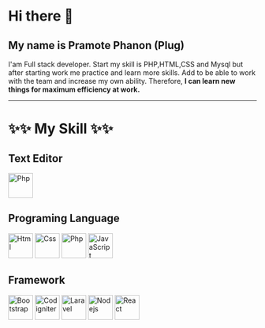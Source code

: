 # Hi there 👋

## My name is Pramote Phanon (Plug)
I'am Full stack developer. Start my skill is PHP,HTML,CSS and Mysql but after starting work me practice and learn more skills. Add to be able to work with the team and increase my own ability. Therefore, **I can learn new things for maximum efficiency at work.**

---
# :sparkles::sparkles: My Skill :sparkles::sparkles:
## Text Editor
<div>
  <img alt="Php" width="50px" src="https://raw.githubusercontent.com/yurijserrano/Github-Profile-Readme-Logos/042e36c55d4d757621dedc4f03108213fbb57ec4/text%20editors/vscode.svg"/>
</div>

## Programing Language
<div>
<img alt="Html" width="50px" src="https://raw.githubusercontent.com/yurijserrano/Github-Profile-Readme-Logos/042e36c55d4d757621dedc4f03108213fbb57ec4/others/html.svg"/>
<img alt="Css" width="50px" src="https://raw.githubusercontent.com/yurijserrano/Github-Profile-Readme-Logos/042e36c55d4d757621dedc4f03108213fbb57ec4/others/css.svg"/>
<img alt="Php" width="50px" src="https://raw.githubusercontent.com/yurijserrano/Github-Profile-Readme-Logos/master/programming%20languages/php.png"/>
<img alt="JavaScript" width="50px" src="https://raw.githubusercontent.com/yurijserrano/Github-Profile-Readme-Logos/042e36c55d4d757621dedc4f03108213fbb57ec4/programming%20languages/javascript.svg"/>
</div>

## Framework
<div>
<img alt="Bootstrap" width="50px" src="https://raw.githubusercontent.com/yurijserrano/Github-Profile-Readme-Logos/042e36c55d4d757621dedc4f03108213fbb57ec4/frameworks/boostrap.svg"/>
<img alt="Codigniter" width="50px" src="https://raw.githubusercontent.com/yurijserrano/Github-Profile-Readme-Logos/042e36c55d4d757621dedc4f03108213fbb57ec4/frameworks/codeigniter.svg"/>
<img alt="Laravel" width="50px" src="https://raw.githubusercontent.com/yurijserrano/Github-Profile-Readme-Logos/042e36c55d4d757621dedc4f03108213fbb57ec4/frameworks/laravel.svg"/>
<img alt="Nodejs" width="50px" src="https://raw.githubusercontent.com/yurijserrano/Github-Profile-Readme-Logos/042e36c55d4d757621dedc4f03108213fbb57ec4/frameworks/nodejs.svg"/>
<img alt="React" width="50px" src="https://raw.githubusercontent.com/yurijserrano/Github-Profile-Readme-Logos/042e36c55d4d757621dedc4f03108213fbb57ec4/frameworks/react.svg"/>
</div>
